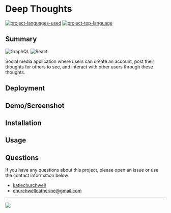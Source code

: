 # Deep Thoughts
  [![project-languages-used](https://img.shields.io/github/languages/count/katiechurchwell/deep-thoughts?color=important)](https://github.com/katiechurchwell/deep-thoughts)
  [![project-top-language](https://img.shields.io/github/languages/top/katiechurchwell/deep-thoughts?color=blueviolet)](https://github.com/katiechurchwell/deep-thoughts)
## Summary
![GraphQL](https://img.shields.io/badge/-GraphQL-E10098?style=flat&logo=graphql&logoColor=white)
![React](https://img.shields.io/badge/react-%2320232a.svg?style=flat&logo=react&logoColor=%2361DAFB)

Social media application where users can create an account, post their thoughts for others to see, and interact with other users through these thoughts.

## Deployment

## Demo/Screenshot

## Installation

## Usage

## Questions
  If you have any questions about this project, please open an issue or use the contact information below:
  * [katiechurchwell](https://www.github.com/katiechurchwell)
  * [churchwellcatherine@gmail.com](mailto:churchwellcatherine@gmail.com)


---
  ![](https://img.shields.io/badge/license-MIT-blue)